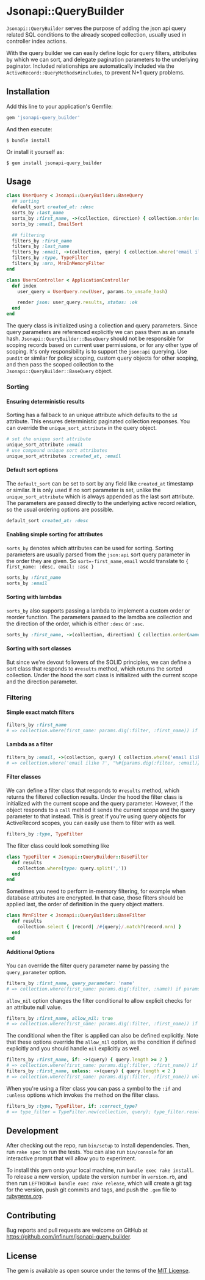 # Jsonapi::QueryBuilder

`Jsonapi::QueryBuilder` serves the purpose of adding the json api query related SQL conditions to the already scoped
collection, usually used in controller index actions. 

With the query builder we can easily define logic for query filters, attributes by which we can sort, and delegate
pagination parameters to the underlying paginator. Included relationships are automatically included via the
`ActiveRecord::QueryMethods#includes`, to prevent N+1 query problems.

## Installation

Add this line to your application's Gemfile:

```ruby
gem 'jsonapi-query_builder'
```

And then execute:

    $ bundle install

Or install it yourself as:

    $ gem install jsonapi-query_builder

## Usage

```ruby
class UserQuery < Jsonapi::QueryBuilder::BaseQuery
  ## sorting
  default_sort created_at: :desc
  sorts_by :last_name
  sorts_by :first_name, ->(collection, direction) { collection.order(name: direction) }
  sorts_by :email, EmailSort

  ## filtering
  filters_by :first_name
  filters_by :last_name
  filters_by :email, ->(collection, query) { collection.where('email ilike ?', "%#{query}%") }
  filters_by :type, TypeFilter
  filters_by :mrn, MrnInMemoryFilter
end

class UsersController < ApplicationController
  def index
    user_query = UserQuery.new(User, params.to_unsafe_hash)

    render json: user_query.results, status: :ok
  end
end
```

The query class is initialized using a collection and query parameters. Since query parameters are referenced explicitly
we can pass them as an unsafe hash. `Jsonapi::QueryBuilder::BaseQuery` should not be responsible for scoping records based on
current user permissions, or for any other type of scoping. It's only responsibility is to support the `json:api`
querying. Use `pundit` or similar for policy scoping, custom query objects for other scoping, and then pass the scoped
collection to the `Jsonapi::QueryBuilder::BaseQuery` object.

### Sorting
#### Ensuring deterministic results
Sorting has a fallback to an unique attribute which defaults to the `id` attribute. This ensures deterministic paginated
collection responses. You can override the `unique_sort_attribute` in the query object.
```ruby
# set the unique sort attribute
unique_sort_attribute :email
# use compound unique sort attributes
unique_sort_attributes :created_at, :email
````
#### Default sort options
The `default_sort` can be set to sort by any field like `created_at` timestamp or similar. It is only used if no sort
parameter is set, unlike the `unique_sort_attribute` which is always appended as the last sort attribute. The parameters
are passed directly to the underlying active record relation, so the usual ordering options are possible.
```ruby
default_sort created_at: :desc
```
#### Enabling simple sorting for attributes
`sorts_by` denotes which attributes can be used for sorting. Sorting parameters are usually parsed from the
`json:api` sort query parameter in the order they are given. So `sort=-first_name,email` would translate to
`{ first_name: :desc, email: :asc }` 
```ruby
sorts_by :first_name
sorts_by :email
```
#### Sorting with lambdas
`sorts_by` also supports passing a lambda to implement a custom order or reorder function. The parameters passed to the 
lamdba are collection and the direction of the order, which is either `:desc` or `:asc`.
```ruby
sorts_by :first_name, ->(collection, direction) { collection.order(name: direction) }
```

#### Sorting with sort classes
But since we're devout followers of the SOLID principles, we can define a sort class that responds to
`#results` method, which returns the sorted collection. Under the hood the sort class is initialized with
the current scope and the direction parameter.

### Filtering

#### Simple exact match filters
```ruby
filters_by :first_name
# => collection.where(first_name: params.dig(:filter, :first_name)) if params.dig(:filter, :first_name).present?
```

#### Lambda as a filter
```ruby
filters_by :email, ->(collection, query) { collection.where('email ilike ?', "%#{query}%") }
# => collection.where('email ilike ?', "%#{params.dig(:filter, :email)}%") if params.dig(:filter, :email).present?
```

#### Filter classes
We can define a filter class that responds to `#results` method, which returns the filtered collection results. Under
the hood the filter class is initialized with the current scope and the query parameter. However, if the object responds
to a `call` method it sends the current scope and the query parameter to that instead. This is great if you're using
query objects for ActiveRecord scopes, you can easily use them to filter with as well.

```ruby
filters_by :type, TypeFilter
```
The filter class could look something like
```ruby
class TypeFilter < Jsonapi::QueryBuilder::BaseFilter
  def results
    collection.where(type: query.split(','))
  end
end
```
Sometimes you need to perform in-memory filtering, for example when database attributes are encrypted. In that case,
those filters should be applied last, the order of definition in the query object matters.
```ruby
class MrnFilter < Jsonapi::QueryBuilder::BaseFilter
  def results
    collection.select { |record| /#{query}/.match?(record.mrn) }
  end
end
```

#### Additional Options
You can override the filter query parameter name by passing the `query_parameter` option.
```ruby
filters_by :first_name, query_parameter: 'name'
# => collection.where(first_name: params.dig(:filter, :name)) if params.dig(:filter, :name).present?
```
`allow_nil` option changes the filter conditional to allow explicit checks for an attribute null value.
```ruby
filters_by :first_name, allow_nil: true
# => collection.where(first_name: params.dig(:filter, :first_name)) if params[:filter]&.key?(:first_name)
```
The conditional when the filter is applied can also be defined explicitly. Note that these options override the
`allow_nil` option, as the condition if defined explicitly and you should handle `nil` explicitly as well.
```ruby
filters_by :first_name, if: ->(query) { query.length >= 2 }
# => collection.where(first_name: params.dig(:filter, :first_name)) if params.dig(:filter, :first_name) >= 2
filters_by :first_name, unless: ->(query) { query.length < 2 }
# => collection.where(first_name: params.dig(:filter, :first_name)) unless params.dig(:filter, :first_name) < 2
```
When you're using a filter class you can pass a symbol to the `:if` and `:unless` options which invokes the method on
the filter class.
```ruby
filters_by :type, TypeFilter, if: :correct_type?
# => type_filter = TypeFilter.new(collection, query); type_filter.results if type_filter.correct_type?
```

## Development

After checking out the repo, run `bin/setup` to install dependencies. Then, run `rake spec` to run the tests. You can
also run `bin/console` for an interactive prompt that will allow you to experiment.

To install this gem onto your local machine, run `bundle exec rake install`. To release a new version, update the
version number in `version.rb`, and then run `LEFTHOOK=0 bundle exec rake release`, which will create a git tag for the
version, push git commits and tags, and push the `.gem` file to [rubygems.org](https://rubygems.org).

## Contributing

Bug reports and pull requests are welcome on GitHub at https://github.com/infinum/jsonapi-query_builder.


## License

The gem is available as open source under the terms of the [MIT License](https://opensource.org/licenses/MIT).
